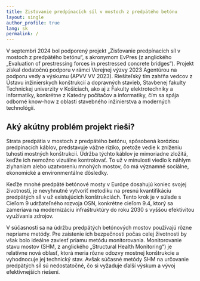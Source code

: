 ```yaml
---
title: Zisťovanie predpínacích síl v mostoch z predpätého betónu
layout: single
author_profile: true
lang: sk
permalink: /
---
```

<!--
# layout: home 
# use the home layout to add posts to main page
-->

V septembri 2024 bol podporený projekt „Zisťovanie predpínacích síl v mostoch z predpätého betónu“, s akronymom EvPres (z anglického „Evaluation of prestressing forces in prestressed concrete bridges“). Projekt získal dodatočnú podporu v rámci Verejnej výzvy 2023 Agentúrou na podporu vedy a výskumu (APVV VV 2023). Riešiteľský tím zahŕňa vedcov z Ústavu inžinierskych konštrukcií a dopravných stavieb, Stavbenej fakulty Technickej univerzity v Košiciach, ako aj z Fakulty elektrotechniky a informatiky, konkrétne z Katedry počítačov a informatiky, čím sa spája odborné know-how z oblasti stavebného inžinierstva a moderných technológií.

## Aký akútny problém projekt rieši?

Strata predpätia v mostoch z predpätého betónu, spôsobená koróziou predpínacích káblov, predstavuje vážne riziko, pretože vedie k zníženiu tuhosti mostných konštrukcií. Údržba týchto káblov je mimoriadne zložitá, keďže ich nemožno vizuálne kontrolovať. To už v minulosti viedlo k náhlym zlyhaniam alebo uzatvoreniu mnohých mostov, čo má významné sociálne, ekonomické a environmentálne dôsledky.

Keďže mnohé predpäté betónové mosty v Európe dosahujú koniec svojej životnosti, je nevyhnutné vytvoriť metodiku na presnú kvantifikáciu predpätých síl v už existujúcich konštrukciách. Tento krok je v súlade s Cieľom 9 udržateľného rozvoja OSN, konkrétne cieľom 9.4, ktorý sa zameriava na modernizáciu infraštruktúry do roku 2030 s vyššou efektivitou využívania zdrojov.

V súčasnosti sa na údržbu predpätých betónových mostov používajú rôzne nepriame metódy. Pre zaistenie ich bezpečnosti počas celej životnosti by však bolo ideálne zaviesť priamu metódu monitorovania. Monitorovanie stavu mostov (SHM, z anglického „Structural Health Monitoring“) je relatívne nová oblasť, ktorá meria rôzne odozvy mostnej konštrukcie a vyhodnocuje jej technický stav. Avšak súčasné metódy SHM na určovanie predpätých síl sú nedostatočné, čo si vyžaduje ďalší výskum a vývoj efektívnejších riešení.
